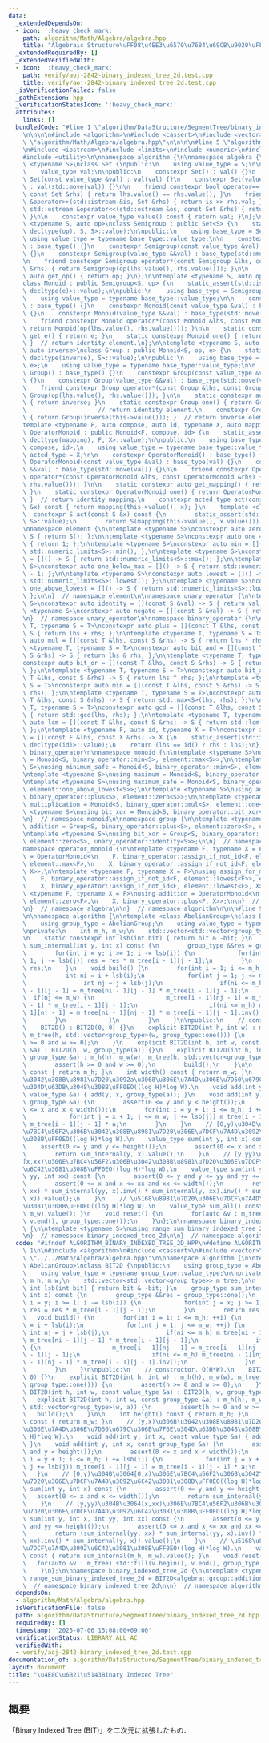 ```yaml
---
data:
  _extendedDependsOn:
  - icon: ':heavy_check_mark:'
    path: algorithm/Math/Algebra/algebra.hpp
    title: "Algebraic Structure\uFF08\u4EE3\u6570\u7684\u69CB\u9020\uFF09"
  _extendedRequiredBy: []
  _extendedVerifiedWith:
  - icon: ':heavy_check_mark:'
    path: verify/aoj-2842-binary_indexed_tree_2d.test.cpp
    title: verify/aoj-2842-binary_indexed_tree_2d.test.cpp
  _isVerificationFailed: false
  _pathExtension: hpp
  _verificationStatusIcon: ':heavy_check_mark:'
  attributes:
    links: []
  bundledCode: "#line 1 \"algorithm/DataStructure/SegmentTree/binary_indexed_tree_2d.hpp\"\
    \n\n\n\n#include <algorithm>\n#include <cassert>\n#include <vector>\n\n#line 1\
    \ \"algorithm/Math/Algebra/algebra.hpp\"\n\n\n\n#line 5 \"algorithm/Math/Algebra/algebra.hpp\"\
    \n#include <iostream>\n#include <limits>\n#include <numeric>\n#include <type_traits>\n\
    #include <utility>\n\nnamespace algorithm {\n\nnamespace algebra {\n\ntemplate\
    \ <typename S>\nclass Set {\npublic:\n    using value_type = S;\n\nprotected:\n\
    \    value_type val;\n\npublic:\n    constexpr Set() : val() {}\n    constexpr\
    \ Set(const value_type &val) : val(val) {}\n    constexpr Set(value_type &&val)\
    \ : val(std::move(val)) {}\n\n    friend constexpr bool operator==(const Set &lhs,\
    \ const Set &rhs) { return lhs.value() == rhs.value(); }\n    friend std::istream\
    \ &operator>>(std::istream &is, Set &rhs) { return is >> rhs.val; }\n    friend\
    \ std::ostream &operator<<(std::ostream &os, const Set &rhs) { return os << rhs.value();\
    \ }\n\n    constexpr value_type value() const { return val; }\n};\n\ntemplate\
    \ <typename S, auto op>\nclass Semigroup : public Set<S> {\n    static_assert(std::is_invocable_r<S,\
    \ decltype(op), S, S>::value);\n\npublic:\n    using base_type = Set<S>;\n   \
    \ using value_type = typename base_type::value_type;\n\n    constexpr Semigroup()\
    \ : base_type() {}\n    constexpr Semigroup(const value_type &val) : base_type(val)\
    \ {}\n    constexpr Semigroup(value_type &&val) : base_type(std::move(val)) {}\n\
    \n    friend constexpr Semigroup operator*(const Semigroup &lhs, const Semigroup\
    \ &rhs) { return Semigroup(op(lhs.value(), rhs.value())); }\n\n    static constexpr\
    \ auto get_op() { return op; }\n};\n\ntemplate <typename S, auto op, auto e>\n\
    class Monoid : public Semigroup<S, op> {\n    static_assert(std::is_invocable_r<S,\
    \ decltype(e)>::value);\n\npublic:\n    using base_type = Semigroup<S, op>;\n\
    \    using value_type = typename base_type::value_type;\n\n    constexpr Monoid()\
    \ : base_type() {}\n    constexpr Monoid(const value_type &val) : base_type(val)\
    \ {}\n    constexpr Monoid(value_type &&val) : base_type(std::move(val)) {}\n\n\
    \    friend constexpr Monoid operator*(const Monoid &lhs, const Monoid &rhs) {\
    \ return Monoid(op(lhs.value(), rhs.value())); }\n\n    static constexpr auto\
    \ get_e() { return e; }\n    static constexpr Monoid one() { return Monoid(e());\
    \ }  // return identity element.\n};\n\ntemplate <typename S, auto op, auto e,\
    \ auto inverse>\nclass Group : public Monoid<S, op, e> {\n    static_assert(std::is_invocable_r<S,\
    \ decltype(inverse), S>::value);\n\npublic:\n    using base_type = Monoid<S, op,\
    \ e>;\n    using value_type = typename base_type::value_type;\n\n    constexpr\
    \ Group() : base_type() {}\n    constexpr Group(const value_type &val) : base_type(val)\
    \ {}\n    constexpr Group(value_type &&val) : base_type(std::move(val)) {}\n\n\
    \    friend constexpr Group operator*(const Group &lhs, const Group &rhs) { return\
    \ Group(op(lhs.value(), rhs.value())); }\n\n    static constexpr auto get_inverse()\
    \ { return inverse; }\n    static constexpr Group one() { return Group(e()); }\
    \                    // return identity element.\n    constexpr Group inv() const\
    \ { return Group(inverse(this->value())); }  // return inverse element.\n};\n\n\
    template <typename F, auto compose, auto id, typename X, auto mapping>\nclass\
    \ OperatorMonoid : public Monoid<F, compose, id> {\n    static_assert(std::is_invocable_r<X,\
    \ decltype(mapping), F, X>::value);\n\npublic:\n    using base_type = Monoid<F,\
    \ compose, id>;\n    using value_type = typename base_type::value_type;\n    using\
    \ acted_type = X;\n\n    constexpr OperatorMonoid() : base_type() {}\n    constexpr\
    \ OperatorMonoid(const value_type &val) : base_type(val) {}\n    constexpr OperatorMonoid(value_type\
    \ &&val) : base_type(std::move(val)) {}\n\n    friend constexpr OperatorMonoid\
    \ operator*(const OperatorMonoid &lhs, const OperatorMonoid &rhs) { return OperatorMonoid(compose(lhs.value(),\
    \ rhs.value())); }\n\n    static constexpr auto get_mapping() { return mapping;\
    \ }\n    static constexpr OperatorMonoid one() { return OperatorMonoid(id());\
    \ }  // return identity mapping.\n    constexpr acted_type act(const acted_type\
    \ &x) const { return mapping(this->value(), x); }\n    template <class S>\n  \
    \  constexpr S act(const S &x) const {\n        static_assert(std::is_base_of<Set<acted_type>,\
    \ S>::value);\n        return S(mapping(this->value(), x.value()));\n    }\n};\n\
    \nnamespace element {\n\ntemplate <typename S>\nconstexpr auto zero = []() ->\
    \ S { return S(); };\n\ntemplate <typename S>\nconstexpr auto one = []() -> S\
    \ { return 1; };\n\ntemplate <typename S>\nconstexpr auto min = []() -> S { return\
    \ std::numeric_limits<S>::min(); };\n\ntemplate <typename S>\nconstexpr auto max\
    \ = []() -> S { return std::numeric_limits<S>::max(); };\n\ntemplate <typename\
    \ S>\nconstexpr auto one_below_max = []() -> S { return std::numeric_limits<S>::max()\
    \ - 1; };\n\ntemplate <typename S>\nconstexpr auto lowest = []() -> S { return\
    \ std::numeric_limits<S>::lowest(); };\n\ntemplate <typename S>\nconstexpr auto\
    \ one_above_lowest = []() -> S { return std::numeric_limits<S>::lowest() + 1;\
    \ };\n\n}  // namespace element\n\nnamespace unary_operator {\n\ntemplate <typename\
    \ S>\nconstexpr auto identity = [](const S &val) -> S { return val; };\n\ntemplate\
    \ <typename S>\nconstexpr auto negate = [](const S &val) -> S { return -val; };\n\
    \n}  // namespace unary_operator\n\nnamespace binary_operator {\n\ntemplate <typename\
    \ T, typename S = T>\nconstexpr auto plus = [](const T &lhs, const S &rhs) ->\
    \ S { return lhs + rhs; };\n\ntemplate <typename T, typename S = T>\nconstexpr\
    \ auto mul = [](const T &lhs, const S &rhs) -> S { return lhs * rhs; };\n\ntemplate\
    \ <typename T, typename S = T>\nconstexpr auto bit_and = [](const T &lhs, const\
    \ S &rhs) -> S { return lhs & rhs; };\n\ntemplate <typename T, typename S = T>\n\
    constexpr auto bit_or = [](const T &lhs, const S &rhs) -> S { return lhs | rhs;\
    \ };\n\ntemplate <typename T, typename S = T>\nconstexpr auto bit_xor = [](const\
    \ T &lhs, const S &rhs) -> S { return lhs ^ rhs; };\n\ntemplate <typename T, typename\
    \ S = T>\nconstexpr auto min = [](const T &lhs, const S &rhs) -> S { return std::min<S>(lhs,\
    \ rhs); };\n\ntemplate <typename T, typename S = T>\nconstexpr auto max = [](const\
    \ T &lhs, const S &rhs) -> S { return std::max<S>(lhs, rhs); };\n\ntemplate <typename\
    \ T, typename S = T>\nconstexpr auto gcd = [](const T &lhs, const S &rhs) -> S\
    \ { return std::gcd(lhs, rhs); };\n\ntemplate <typename T, typename S = T>\nconstexpr\
    \ auto lcm = [](const T &lhs, const S &rhs) -> S { return std::lcm(lhs, rhs);\
    \ };\n\ntemplate <typename F, auto id, typename X = F>\nconstexpr auto assign_if_not_id\
    \ = [](const F &lhs, const X &rhs) -> X {\n    static_assert(std::is_invocable_r<F,\
    \ decltype(id)>::value);\n    return (lhs == id() ? rhs : lhs);\n};\n\n}  // namespace\
    \ binary_operator\n\nnamespace monoid {\n\ntemplate <typename S>\nusing minimum\
    \ = Monoid<S, binary_operator::min<S>, element::max<S>>;\n\ntemplate <typename\
    \ S>\nusing minimum_safe = Monoid<S, binary_operator::min<S>, element::one_below_max<S>>;\n\
    \ntemplate <typename S>\nusing maximum = Monoid<S, binary_operator::max<S>, element::lowest<S>>;\n\
    \ntemplate <typename S>\nusing maximum_safe = Monoid<S, binary_operator::max<S>,\
    \ element::one_above_lowest<S>>;\n\ntemplate <typename S>\nusing addition = Monoid<S,\
    \ binary_operator::plus<S>, element::zero<S>>;\n\ntemplate <typename S>\nusing\
    \ multiplication = Monoid<S, binary_operator::mul<S>, element::one<S>>;\n\ntemplate\
    \ <typename S>\nusing bit_xor = Monoid<S, binary_operator::bit_xor<S>, element::zero<S>>;\n\
    \n}  // namespace monoid\n\nnamespace group {\n\ntemplate <typename S>\nusing\
    \ addition = Group<S, binary_operator::plus<S>, element::zero<S>, unary_operator::negate<S>>;\n\
    \ntemplate <typename S>\nusing bit_xor = Group<S, binary_operator::bit_xor<S>,\
    \ element::zero<S>, unary_operator::identity<S>>;\n\n}  // namespace group\n\n\
    namespace operator_monoid {\n\ntemplate <typename F, typename X = F>\nusing assign_for_minimum\
    \ = OperatorMonoid<\n    F, binary_operator::assign_if_not_id<F, element::max<F>>,\
    \ element::max<F>,\n    X, binary_operator::assign_if_not_id<F, element::max<F>,\
    \ X>>;\n\ntemplate <typename F, typename X = F>\nusing assign_for_maximum = OperatorMonoid<\n\
    \    F, binary_operator::assign_if_not_id<F, element::lowest<F>>, element::lowest<F>,\n\
    \    X, binary_operator::assign_if_not_id<F, element::lowest<F>, X>>;\n\ntemplate\
    \ <typename F, typename X = F>\nusing addition = OperatorMonoid<\n    F, binary_operator::plus<F>,\
    \ element::zero<F>,\n    X, binary_operator::plus<F, X>>;\n\n}  // namespace operator_monoid\n\
    \n}  // namespace algebra\n\n}  // namespace algorithm\n\n\n#line 9 \"algorithm/DataStructure/SegmentTree/binary_indexed_tree_2d.hpp\"\
    \n\nnamespace algorithm {\n\ntemplate <class AbelianGroup>\nclass BIT2D {\npublic:\n\
    \    using group_type = AbelianGroup;\n    using value_type = typename group_type::value_type;\n\
    \nprivate:\n    int m_h, m_w;\n    std::vector<std::vector<group_type>> m_tree;\n\
    \n    static constexpr int lsb(int bit) { return bit & -bit; }\n    group_type\
    \ sum_internal(int y, int x) const {\n        group_type &&res = group_type::one();\n\
    \        for(int i = y; i >= 1; i -= lsb(i)) {\n            for(int j = x; j >=\
    \ 1; j -= lsb(j)) res = res * m_tree[i - 1][j - 1];\n        }\n        return\
    \ res;\n    }\n    void build() {\n        for(int i = 1; i <= m_h; ++i) {\n \
    \           int ni = i + lsb(i);\n            for(int j = 1; j <= m_w; ++j) {\n\
    \                int nj = j + lsb(j);\n                if(ni <= m_h) m_tree[ni\
    \ - 1][j - 1] = m_tree[ni - 1][j - 1] * m_tree[i - 1][j - 1];\n              \
    \  if(nj <= m_w) {\n                    m_tree[i - 1][nj - 1] = m_tree[i - 1][nj\
    \ - 1] * m_tree[i - 1][j - 1];\n                    if(ni <= m_h) m_tree[ni -\
    \ 1][nj - 1] = m_tree[ni - 1][nj - 1] * m_tree[i - 1][j - 1].inv();\n        \
    \        }\n            }\n        }\n    }\n\npublic:\n    // constructor. O(H*W).\n\
    \    BIT2D() : BIT2D(0, 0) {}\n    explicit BIT2D(int h, int w) : m_h(h), m_w(w),\
    \ m_tree(h, std::vector<group_type>(w, group_type::one())) {\n        assert(h\
    \ >= 0 and w >= 0);\n    }\n    explicit BIT2D(int h, int w, const value_type\
    \ &a) : BIT2D(h, w, group_type(a)) {}\n    explicit BIT2D(int h, int w, const\
    \ group_type &a) : m_h(h), m_w(w), m_tree(h, std::vector<group_type>(w, a)) {\n\
    \        assert(h >= 0 and w >= 0);\n        build();\n    }\n\n    int height()\
    \ const { return m_h; }\n    int width() const { return m_w; }\n    // (y,x)\u306B\
    \u3042\u308B\u8981\u7D20\u3092a\u3068\u306E\u7A4D\u306E\u7D50\u679C\u306B\u7F6E\
    \u304D\u63DB\u3048\u308B\uFF0EO((log H)*log W).\n    void add(int y, int x, const\
    \ value_type &a) { add(y, x, group_type(a)); }\n    void add(int y, int x, const\
    \ group_type &a) {\n        assert(0 <= y and y < height());\n        assert(0\
    \ <= x and x < width());\n        for(int i = y + 1; i <= m_h; i += lsb(i)) {\n\
    \            for(int j = x + 1; j <= m_w; j += lsb(j)) m_tree[i - 1][j - 1] =\
    \ m_tree[i - 1][j - 1] * a;\n        }\n    }\n    // [0,y)\u304B\u3064[0,x)\u306E\
    \u7BC4\u56F2\u306B\u3042\u308B\u8981\u7D20\u306E\u7DCF\u7A4D\u3092\u6C42\u3081\
    \u308B\uFF0EO((log H)*log W).\n    value_type sum(int y, int x) const {\n    \
    \    assert(0 <= y and y <= height());\n        assert(0 <= x and x <= width());\n\
    \        return sum_internal(y, x).value();\n    }\n    // [y,yy)\u304B\u3064\
    [x,xx)\u306E\u7BC4\u56F2\u306B\u3042\u308B\u8981\u7D20\u306E\u7DCF\u7A4D\u3092\
    \u6C42\u3081\u308B\uFF0EO((log H)*log W).\n    value_type sum(int y, int x, int\
    \ yy, int xx) const {\n        assert(0 <= y and y <= yy and yy <= height());\n\
    \        assert(0 <= x and x <= xx and xx <= width());\n        return (sum_internal(yy,\
    \ xx) * sum_internal(yy, x).inv() * sum_internal(y, xx).inv() * sum_internal(y,\
    \ x)).value();\n    }\n    // \u5168\u8981\u7D20\u306E\u7DCF\u7A4D\u3092\u6C42\
    \u3081\u308B\uFF0EO((log H)*log W).\n    value_type sum_all() const { return sum_internal(m_h,\
    \ m_w).value(); }\n    void reset() {\n        for(auto &v : m_tree) std::fill(v.begin(),\
    \ v.end(), group_type::one());\n    }\n};\n\nnamespace binary_indexed_tree_2d\
    \ {\n\ntemplate <typename S>\nusing range_sum_binary_indexed_tree_2d = BIT2D<algebra::group::addition<S>>;\n\
    \n}  // namespace binary_indexed_tree_2d\n\n}  // namespace algorithm\n\n\n"
  code: "#ifndef ALGORITHM_BINARY_INDEXED_TREE_2D_HPP\n#define ALGORITHM_BINARY_INDEXED_TREE_2D_HPP\
    \ 1\n\n#include <algorithm>\n#include <cassert>\n#include <vector>\n\n#include\
    \ \"../../Math/Algebra/algebra.hpp\"\n\nnamespace algorithm {\n\ntemplate <class\
    \ AbelianGroup>\nclass BIT2D {\npublic:\n    using group_type = AbelianGroup;\n\
    \    using value_type = typename group_type::value_type;\n\nprivate:\n    int\
    \ m_h, m_w;\n    std::vector<std::vector<group_type>> m_tree;\n\n    static constexpr\
    \ int lsb(int bit) { return bit & -bit; }\n    group_type sum_internal(int y,\
    \ int x) const {\n        group_type &&res = group_type::one();\n        for(int\
    \ i = y; i >= 1; i -= lsb(i)) {\n            for(int j = x; j >= 1; j -= lsb(j))\
    \ res = res * m_tree[i - 1][j - 1];\n        }\n        return res;\n    }\n \
    \   void build() {\n        for(int i = 1; i <= m_h; ++i) {\n            int ni\
    \ = i + lsb(i);\n            for(int j = 1; j <= m_w; ++j) {\n               \
    \ int nj = j + lsb(j);\n                if(ni <= m_h) m_tree[ni - 1][j - 1] =\
    \ m_tree[ni - 1][j - 1] * m_tree[i - 1][j - 1];\n                if(nj <= m_w)\
    \ {\n                    m_tree[i - 1][nj - 1] = m_tree[i - 1][nj - 1] * m_tree[i\
    \ - 1][j - 1];\n                    if(ni <= m_h) m_tree[ni - 1][nj - 1] = m_tree[ni\
    \ - 1][nj - 1] * m_tree[i - 1][j - 1].inv();\n                }\n            }\n\
    \        }\n    }\n\npublic:\n    // constructor. O(H*W).\n    BIT2D() : BIT2D(0,\
    \ 0) {}\n    explicit BIT2D(int h, int w) : m_h(h), m_w(w), m_tree(h, std::vector<group_type>(w,\
    \ group_type::one())) {\n        assert(h >= 0 and w >= 0);\n    }\n    explicit\
    \ BIT2D(int h, int w, const value_type &a) : BIT2D(h, w, group_type(a)) {}\n \
    \   explicit BIT2D(int h, int w, const group_type &a) : m_h(h), m_w(w), m_tree(h,\
    \ std::vector<group_type>(w, a)) {\n        assert(h >= 0 and w >= 0);\n     \
    \   build();\n    }\n\n    int height() const { return m_h; }\n    int width()\
    \ const { return m_w; }\n    // (y,x)\u306B\u3042\u308B\u8981\u7D20\u3092a\u3068\
    \u306E\u7A4D\u306E\u7D50\u679C\u306B\u7F6E\u304D\u63DB\u3048\u308B\uFF0EO((log\
    \ H)*log W).\n    void add(int y, int x, const value_type &a) { add(y, x, group_type(a));\
    \ }\n    void add(int y, int x, const group_type &a) {\n        assert(0 <= y\
    \ and y < height());\n        assert(0 <= x and x < width());\n        for(int\
    \ i = y + 1; i <= m_h; i += lsb(i)) {\n            for(int j = x + 1; j <= m_w;\
    \ j += lsb(j)) m_tree[i - 1][j - 1] = m_tree[i - 1][j - 1] * a;\n        }\n \
    \   }\n    // [0,y)\u304B\u3064[0,x)\u306E\u7BC4\u56F2\u306B\u3042\u308B\u8981\
    \u7D20\u306E\u7DCF\u7A4D\u3092\u6C42\u3081\u308B\uFF0EO((log H)*log W).\n    value_type\
    \ sum(int y, int x) const {\n        assert(0 <= y and y <= height());\n     \
    \   assert(0 <= x and x <= width());\n        return sum_internal(y, x).value();\n\
    \    }\n    // [y,yy)\u304B\u3064[x,xx)\u306E\u7BC4\u56F2\u306B\u3042\u308B\u8981\
    \u7D20\u306E\u7DCF\u7A4D\u3092\u6C42\u3081\u308B\uFF0EO((log H)*log W).\n    value_type\
    \ sum(int y, int x, int yy, int xx) const {\n        assert(0 <= y and y <= yy\
    \ and yy <= height());\n        assert(0 <= x and x <= xx and xx <= width());\n\
    \        return (sum_internal(yy, xx) * sum_internal(yy, x).inv() * sum_internal(y,\
    \ xx).inv() * sum_internal(y, x)).value();\n    }\n    // \u5168\u8981\u7D20\u306E\
    \u7DCF\u7A4D\u3092\u6C42\u3081\u308B\uFF0EO((log H)*log W).\n    value_type sum_all()\
    \ const { return sum_internal(m_h, m_w).value(); }\n    void reset() {\n     \
    \   for(auto &v : m_tree) std::fill(v.begin(), v.end(), group_type::one());\n\
    \    }\n};\n\nnamespace binary_indexed_tree_2d {\n\ntemplate <typename S>\nusing\
    \ range_sum_binary_indexed_tree_2d = BIT2D<algebra::group::addition<S>>;\n\n}\
    \  // namespace binary_indexed_tree_2d\n\n}  // namespace algorithm\n\n#endif\n"
  dependsOn:
  - algorithm/Math/Algebra/algebra.hpp
  isVerificationFile: false
  path: algorithm/DataStructure/SegmentTree/binary_indexed_tree_2d.hpp
  requiredBy: []
  timestamp: '2025-07-06 15:08:00+09:00'
  verificationStatus: LIBRARY_ALL_AC
  verifiedWith:
  - verify/aoj-2842-binary_indexed_tree_2d.test.cpp
documentation_of: algorithm/DataStructure/SegmentTree/binary_indexed_tree_2d.hpp
layout: document
title: "\u4E8C\u6B21\u5143Binary Indexed Tree"
---
```



## 概要

「Binary Indexed Tree (BIT)」を二次元に拡張したもの．
